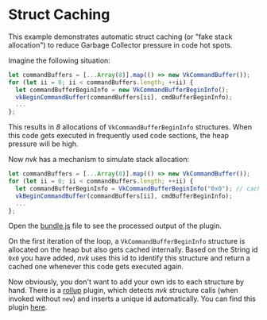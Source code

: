 # Struct Caching

This example demonstrates automatic struct caching (or "fake stack allocation") to reduce Garbage Collector pressure in code hot spots.

Imagine the following situation:
````js
let commandBuffers = [...Array(8)].map(() => new VkCommandBuffer());
for (let ii = 0; ii < commandBuffers.length; ++ii) {
  let commandBufferBeginInfo = new VkCommandBufferBeginInfo();
  vkBeginCommandBuffer(commandBuffers[ii], cmdBufferBeginInfo);
  ...
};
````
This results in *8* allocations of `VkCommandBufferBeginInfo` structures. When this code gets executed in frequently used code sections, the heap pressure will be high.

Now *nvk* has a mechanism to simulate stack allocation:
````js
let commandBuffers = [...Array(8)].map(() => new VkCommandBuffer());
for (let ii = 0; ii < commandBuffers.length; ++ii) {
  let commandBufferBeginInfo = VkCommandBufferBeginInfo("0x0"); // cached
  vkBeginCommandBuffer(commandBuffers[ii], cmdBufferBeginInfo);
  ...
};
````

Open the [bundle.js](https://github.com/maierfelix/nvk-examples/blob/master/struct-caching/bundle.js) file to see the processed output of the plugin.

On the first iteration of the loop, a `VkCommandBufferBeginInfo` structure is allocated on the heap but also gets cached internally. Based on the String id `0x0` you have added, *nvk* uses this id to identify this structure and return a cached one whenever this code gets executed again.

Now obviously, you don't want to add your own ids to each structure by hand. There is a [rollup](https://rollupjs.org/) plugin, which detects *nvk* structure calls (when invoked without `new`) and inserts a unique id automatically. You can find this plugin [here](https://www.npmjs.com/package/nvk-struct-cache).
